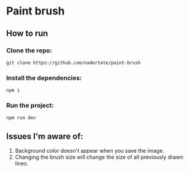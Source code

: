 # Paint brush

## How to run

### Clone the repo:

`git clone https://github.com/nadertate/paint-brush`

### Install the dependencies:

`npm i`

### Run the project:

`npm run dev`

## Issues I'm aware of:

1. Background color doesn't appear when you save the image.
2. Changing the brush size will change the size of all previously drawn lines.
